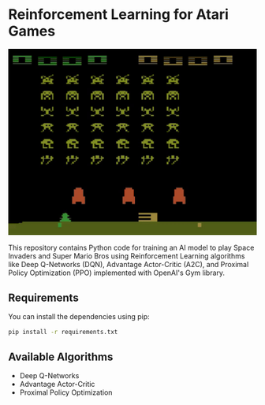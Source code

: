 # Reinforcement Learning for Atari Games

![Gameplay](results/SpaceInvaders/A2C/Frames/03_FirstModelWithSpaceInvadersNoFrameskip-v4/SpaceInvadersA2CDetectingBullets.gif)

This repository contains Python code for training an AI model to play Space Invaders and Super Mario Bros using Reinforcement Learning algorithms like Deep Q-Networks (DQN), Advantage Actor-Critic (A2C), and Proximal Policy Optimization (PPO) implemented with OpenAI's Gym library.

## Requirements

You can install the dependencies using pip:

```bash
pip install -r requirements.txt
```
## Available Algorithms
- Deep Q-Networks
- Advantage Actor-Critic
- Proximal Policy Optimization
